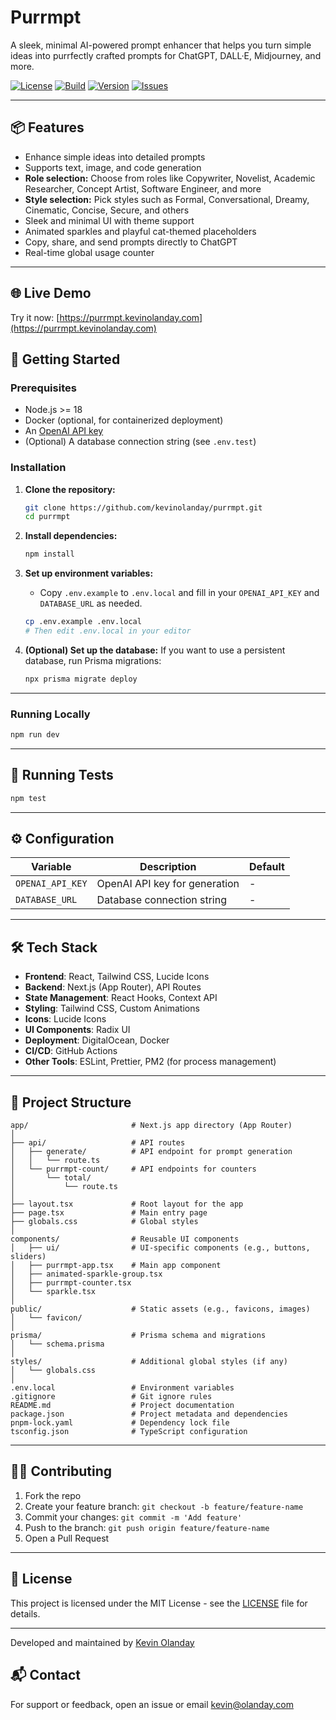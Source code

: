 # Purrmpt

A sleek, minimal AI-powered prompt enhancer that helps you turn simple ideas into purrfectly crafted prompts for ChatGPT, DALL·E, Midjourney, and more.

[![License](https://img.shields.io/badge/license-MIT-blue.svg)](LICENSE)
[![Build](https://img.shields.io/github/actions/workflow/status/kevin-olanday/purrmpt/build.yml)](https://github.com/kevin-olanday/purrmpt/actions)
[![Version](https://img.shields.io/github/v/release/kevin-olanday/purrmpt)](https://github.com/kevin-olanday/purrmpt/releases)
[![Issues](https://img.shields.io/github/issues/kevin-olanday/purrmpt)](https://github.com/kevin-olanday/purrmpt/issues)

---

## 📦 Features

- Enhance simple ideas into detailed prompts
- Supports text, image, and code generation
- **Role selection:** Choose from roles like Copywriter, Novelist, Academic Researcher, Concept Artist, Software Engineer, and more
- **Style selection:** Pick styles such as Formal, Conversational, Dreamy, Cinematic, Concise, Secure, and others
- Sleek and minimal UI with theme support
- Animated sparkles and playful cat-themed placeholders
- Copy, share, and send prompts directly to ChatGPT
- Real-time global usage counter

---

## 🌐 Live Demo

Try it now: [https://purrmpt.kevinolanday.com](https://purrmpt.kevinolanday.com)

## 🚀 Getting Started

### Prerequisites

- Node.js >= 18
- Docker (optional, for containerized deployment)
- An [OpenAI API key](https://platform.openai.com/account/api-keys)
- (Optional) A database connection string (see `.env.test`)

### Installation

1. **Clone the repository:**
   ```bash
   git clone https://github.com/kevinolanday/purrmpt.git
   cd purrmpt
   ```

2. **Install dependencies:**
   ```bash
   npm install
   ```

3. **Set up environment variables:**
   - Copy `.env.example` to `.env.local` and fill in your `OPENAI_API_KEY` and `DATABASE_URL` as needed.

   ```bash
   cp .env.example .env.local
   # Then edit .env.local in your editor
   ```

4. **(Optional) Set up the database:**
   If you want to use a persistent database, run Prisma migrations:
   ```bash
   npx prisma migrate deploy
   ```

---

### Running Locally

```bash
npm run dev
```

---

## 🧲 Running Tests

```bash
npm test
```

---

## ⚙️ Configuration

| Variable           | Description                   | Default     |
|--------------------|-------------------------------|-------------|
| `OPENAI_API_KEY`   | OpenAI API key for generation | -           |
| `DATABASE_URL`     | Database connection string    | -           |

---

## 🛠️ Tech Stack

- **Frontend**: React, Tailwind CSS, Lucide Icons
- **Backend**: Next.js (App Router), API Routes
- **State Management**: React Hooks, Context API
- **Styling**: Tailwind CSS, Custom Animations
- **Icons**: Lucide Icons
- **UI Components**: Radix UI
- **Deployment**: DigitalOcean, Docker
- **CI/CD**: GitHub Actions
- **Other Tools**: ESLint, Prettier, PM2 (for process management)

---

## 📂 Project Structure

```
app/                       # Next.js app directory (App Router)
│
├── api/                   # API routes
│   ├── generate/          # API endpoint for prompt generation
│   │   └── route.ts
│   └── purrmpt-count/     # API endpoints for counters
│       └── total/
│           └── route.ts
│
├── layout.tsx             # Root layout for the app
├── page.tsx               # Main entry page
├── globals.css            # Global styles
│
components/                # Reusable UI components
│   ├── ui/                # UI-specific components (e.g., buttons, sliders)
│   ├── purrmpt-app.tsx    # Main app component
│   ├── animated-sparkle-group.tsx
│   ├── purrmpt-counter.tsx
│   └── sparkle.tsx
│
public/                    # Static assets (e.g., favicons, images)
│   └── favicon/
│
prisma/                    # Prisma schema and migrations
│   └── schema.prisma
│
styles/                    # Additional global styles (if any)
│   └── globals.css
│
.env.local                 # Environment variables
.gitignore                 # Git ignore rules
README.md                  # Project documentation
package.json               # Project metadata and dependencies
pnpm-lock.yaml             # Dependency lock file
tsconfig.json              # TypeScript configuration
```

---

## 🧑‍💻 Contributing

1. Fork the repo
2. Create your feature branch: `git checkout -b feature/feature-name`
3. Commit your changes: `git commit -m 'Add feature'`
4. Push to the branch: `git push origin feature/feature-name`
5. Open a Pull Request

---

## 📄 License

This project is licensed under the MIT License - see the [LICENSE](LICENSE) file for details.

---

Developed and maintained by [Kevin Olanday](https://kevinolanday.com)


## 📬 Contact

For support or feedback, open an issue or email [kevin@olanday.com](mailto:kevin@olanday.com)
